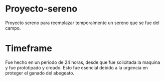 # Proyecto-sereno
Proyecto sereno para reemplazar temporalmente un sereno que se fue del campo.


# Timeframe
Fue hecho en un periodo de 24 horas, desde que fue solicitada la maquina y fue prototipado y creado.
Esto fue esencial debido a la urgencia en proteger el ganado del abegeato.
